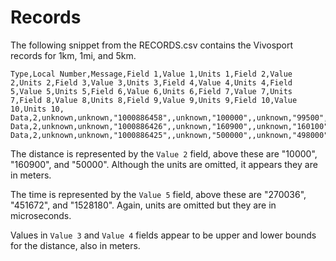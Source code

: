 # Records

The following snippet from the RECORDS.csv contains the Vivosport records for 1km, 1mi, and 5km.

```csv
Type,Local Number,Message,Field 1,Value 1,Units 1,Field 2,Value 2,Units 2,Field 3,Value 3,Units 3,Field 4,Value 4,Units 4,Field 5,Value 5,Units 5,Field 6,Value 6,Units 6,Field 7,Value 7,Units 7,Field 8,Value 8,Units 8,Field 9,Value 9,Units 9,Field 10,Value 10,Units 10,
Data,2,unknown,unknown,"1000886458",,unknown,"100000",,unknown,"99500",,unknown,"101600",,unknown,"273036",,unknown,"2",,unknown,"0",,unknown,"0",,unknown,"1",,,,,
Data,2,unknown,unknown,"1000886426",,unknown,"160900",,unknown,"160100",,unknown,"163500",,unknown,"451672",,unknown,"2",,unknown,"1",,unknown,"0",,unknown,"1",,,,,
Data,2,unknown,unknown,"1000886425",,unknown,"500000",,unknown,"498000",,unknown,"507900",,unknown,"1528180",,unknown,"2",,unknown,"2",,unknown,"0",,unknown,"1",,,,,
```

The distance is represented by the `Value 2` field, above these are "10000", "160900", and "50000". Although the units are omitted, it appears they are in meters.

The time is represented by the `Value 5` field, above these are "270036", "451672", and "1528180". Again, units are omitted but they are in microseconds.

Values in `Value 3` and `Value 4` fields appear to be upper and lower bounds for the distance, also in meters.
